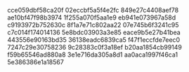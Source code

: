 cce059dbf58ca20f
02eccbf5a5f4e2fc
849e27c4408aef78
ae10bf47f98b3974
1f255a070f5aa1e9
eb941e073967a58d
c9193972b752630c
8f1a7e71c802aa22
07e745b6f3241c95
c7c014f174014136
5e8bdc03903a3e85
eace9b5e27b41bea
443556e90163bd35
36138eadc6839ca5
f47f1eccfde7eec0
7247c29e30758236
9c28383c0f3a18ef
b20aa1854cb99149
f59b65546ad880a8
3e1e716da305a8d1
aa0aca1997f46ca1
5e386386e1a18567
